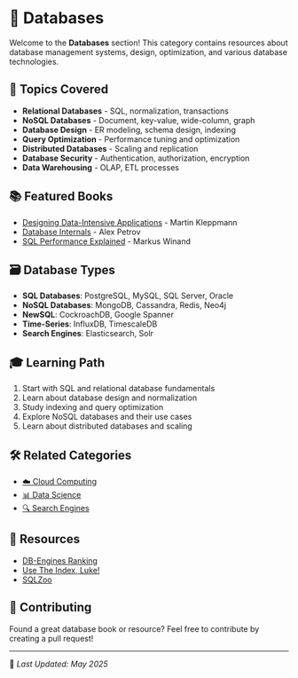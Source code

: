# 💾 Databases

Welcome to the **Databases** section! This category contains resources about database management systems, design, optimization, and various database technologies.

## 📖 Topics Covered

- **Relational Databases** - SQL, normalization, transactions
- **NoSQL Databases** - Document, key-value, wide-column, graph
- **Database Design** - ER modeling, schema design, indexing
- **Query Optimization** - Performance tuning and optimization
- **Distributed Databases** - Scaling and replication
- **Database Security** - Authentication, authorization, encryption
- **Data Warehousing** - OLAP, ETL processes

## 📚 Featured Books

- [Designing Data-Intensive Applications](https://github.com/fagun18/Books-Collection/tree/main/Databases/Design) - Martin Kleppmann
- [Database Internals](https://github.com/fagun18/Books-Collection/tree/main/Databases) - Alex Petrov
- [SQL Performance Explained](https://github.com/fagun18/Books-Collection/tree/main/Databases) - Markus Winand

## 🗃️ Database Types

- **SQL Databases**: PostgreSQL, MySQL, SQL Server, Oracle
- **NoSQL Databases**: MongoDB, Cassandra, Redis, Neo4j
- **NewSQL**: CockroachDB, Google Spanner
- **Time-Series**: InfluxDB, TimescaleDB
- **Search Engines**: Elasticsearch, Solr

## 🎓 Learning Path

1. Start with SQL and relational database fundamentals
2. Learn about database design and normalization
3. Study indexing and query optimization
4. Explore NoSQL databases and their use cases
5. Learn about distributed databases and scaling

## 🛠️ Related Categories

- [☁️ Cloud Computing](https://github.com/fagun18/Books-Collection/tree/main/DevOps/Cloud)
- [📊 Data Science](https://github.com/fagun18/Books-Collection/tree/main/Data%20Science)
- [🔍 Search Engines](https://github.com/fagun18/Books-Collection/tree/main/Databases/Elasticsearch)

## 🔗 Resources

- [DB-Engines Ranking](https://db-engines.com/en/ranking)
- [Use The Index, Luke!](https://use-the-index-luke.com/)
- [SQLZoo](https://sqlzoo.net/)

## 🤝 Contributing

Found a great database book or resource? Feel free to contribute by creating a pull request!

---
📅 *Last Updated: May 2025*
